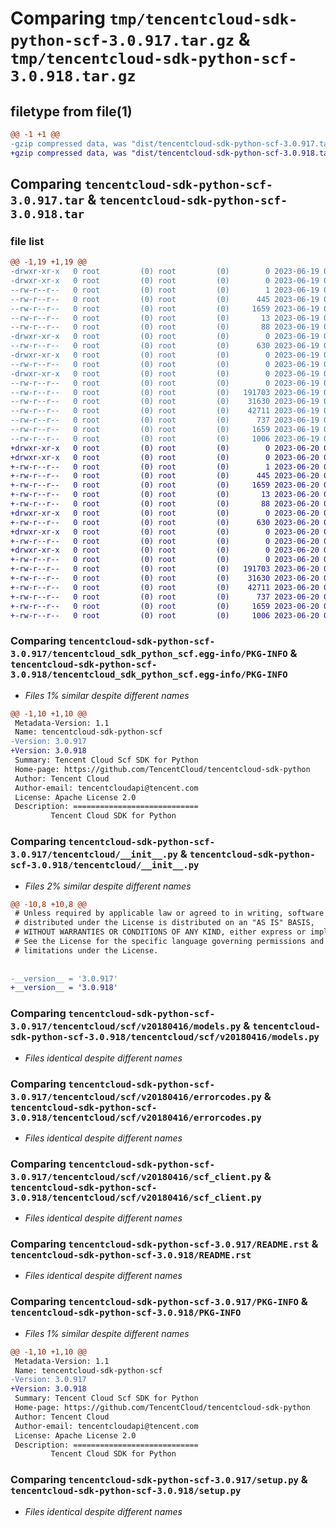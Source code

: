 # Comparing `tmp/tencentcloud-sdk-python-scf-3.0.917.tar.gz` & `tmp/tencentcloud-sdk-python-scf-3.0.918.tar.gz`

## filetype from file(1)

```diff
@@ -1 +1 @@
-gzip compressed data, was "dist/tencentcloud-sdk-python-scf-3.0.917.tar", last modified: Mon Jun 19 00:31:32 2023, max compression
+gzip compressed data, was "dist/tencentcloud-sdk-python-scf-3.0.918.tar", last modified: Tue Jun 20 02:46:40 2023, max compression
```

## Comparing `tencentcloud-sdk-python-scf-3.0.917.tar` & `tencentcloud-sdk-python-scf-3.0.918.tar`

### file list

```diff
@@ -1,19 +1,19 @@
-drwxr-xr-x   0 root         (0) root         (0)        0 2023-06-19 00:31:32.000000 tencentcloud-sdk-python-scf-3.0.917/
-drwxr-xr-x   0 root         (0) root         (0)        0 2023-06-19 00:31:32.000000 tencentcloud-sdk-python-scf-3.0.917/tencentcloud_sdk_python_scf.egg-info/
--rw-r--r--   0 root         (0) root         (0)        1 2023-06-19 00:31:32.000000 tencentcloud-sdk-python-scf-3.0.917/tencentcloud_sdk_python_scf.egg-info/dependency_links.txt
--rw-r--r--   0 root         (0) root         (0)      445 2023-06-19 00:31:32.000000 tencentcloud-sdk-python-scf-3.0.917/tencentcloud_sdk_python_scf.egg-info/SOURCES.txt
--rw-r--r--   0 root         (0) root         (0)     1659 2023-06-19 00:31:32.000000 tencentcloud-sdk-python-scf-3.0.917/tencentcloud_sdk_python_scf.egg-info/PKG-INFO
--rw-r--r--   0 root         (0) root         (0)       13 2023-06-19 00:31:32.000000 tencentcloud-sdk-python-scf-3.0.917/tencentcloud_sdk_python_scf.egg-info/top_level.txt
--rw-r--r--   0 root         (0) root         (0)       88 2023-06-19 00:31:32.000000 tencentcloud-sdk-python-scf-3.0.917/setup.cfg
-drwxr-xr-x   0 root         (0) root         (0)        0 2023-06-19 00:31:32.000000 tencentcloud-sdk-python-scf-3.0.917/tencentcloud/
--rw-r--r--   0 root         (0) root         (0)      630 2023-06-19 00:31:32.000000 tencentcloud-sdk-python-scf-3.0.917/tencentcloud/__init__.py
-drwxr-xr-x   0 root         (0) root         (0)        0 2023-06-19 00:31:32.000000 tencentcloud-sdk-python-scf-3.0.917/tencentcloud/scf/
--rw-r--r--   0 root         (0) root         (0)        0 2023-06-19 00:31:32.000000 tencentcloud-sdk-python-scf-3.0.917/tencentcloud/scf/__init__.py
-drwxr-xr-x   0 root         (0) root         (0)        0 2023-06-19 00:31:32.000000 tencentcloud-sdk-python-scf-3.0.917/tencentcloud/scf/v20180416/
--rw-r--r--   0 root         (0) root         (0)        0 2023-06-19 00:31:32.000000 tencentcloud-sdk-python-scf-3.0.917/tencentcloud/scf/v20180416/__init__.py
--rw-r--r--   0 root         (0) root         (0)   191703 2023-06-19 00:31:32.000000 tencentcloud-sdk-python-scf-3.0.917/tencentcloud/scf/v20180416/models.py
--rw-r--r--   0 root         (0) root         (0)    31630 2023-06-19 00:31:32.000000 tencentcloud-sdk-python-scf-3.0.917/tencentcloud/scf/v20180416/errorcodes.py
--rw-r--r--   0 root         (0) root         (0)    42711 2023-06-19 00:31:32.000000 tencentcloud-sdk-python-scf-3.0.917/tencentcloud/scf/v20180416/scf_client.py
--rw-r--r--   0 root         (0) root         (0)      737 2023-06-19 00:31:32.000000 tencentcloud-sdk-python-scf-3.0.917/README.rst
--rw-r--r--   0 root         (0) root         (0)     1659 2023-06-19 00:31:32.000000 tencentcloud-sdk-python-scf-3.0.917/PKG-INFO
--rw-r--r--   0 root         (0) root         (0)     1006 2023-06-19 00:31:32.000000 tencentcloud-sdk-python-scf-3.0.917/setup.py
+drwxr-xr-x   0 root         (0) root         (0)        0 2023-06-20 02:46:40.000000 tencentcloud-sdk-python-scf-3.0.918/
+drwxr-xr-x   0 root         (0) root         (0)        0 2023-06-20 02:46:40.000000 tencentcloud-sdk-python-scf-3.0.918/tencentcloud_sdk_python_scf.egg-info/
+-rw-r--r--   0 root         (0) root         (0)        1 2023-06-20 02:46:40.000000 tencentcloud-sdk-python-scf-3.0.918/tencentcloud_sdk_python_scf.egg-info/dependency_links.txt
+-rw-r--r--   0 root         (0) root         (0)      445 2023-06-20 02:46:40.000000 tencentcloud-sdk-python-scf-3.0.918/tencentcloud_sdk_python_scf.egg-info/SOURCES.txt
+-rw-r--r--   0 root         (0) root         (0)     1659 2023-06-20 02:46:40.000000 tencentcloud-sdk-python-scf-3.0.918/tencentcloud_sdk_python_scf.egg-info/PKG-INFO
+-rw-r--r--   0 root         (0) root         (0)       13 2023-06-20 02:46:40.000000 tencentcloud-sdk-python-scf-3.0.918/tencentcloud_sdk_python_scf.egg-info/top_level.txt
+-rw-r--r--   0 root         (0) root         (0)       88 2023-06-20 02:46:40.000000 tencentcloud-sdk-python-scf-3.0.918/setup.cfg
+drwxr-xr-x   0 root         (0) root         (0)        0 2023-06-20 02:46:40.000000 tencentcloud-sdk-python-scf-3.0.918/tencentcloud/
+-rw-r--r--   0 root         (0) root         (0)      630 2023-06-20 02:46:40.000000 tencentcloud-sdk-python-scf-3.0.918/tencentcloud/__init__.py
+drwxr-xr-x   0 root         (0) root         (0)        0 2023-06-20 02:46:40.000000 tencentcloud-sdk-python-scf-3.0.918/tencentcloud/scf/
+-rw-r--r--   0 root         (0) root         (0)        0 2023-06-20 02:46:40.000000 tencentcloud-sdk-python-scf-3.0.918/tencentcloud/scf/__init__.py
+drwxr-xr-x   0 root         (0) root         (0)        0 2023-06-20 02:46:40.000000 tencentcloud-sdk-python-scf-3.0.918/tencentcloud/scf/v20180416/
+-rw-r--r--   0 root         (0) root         (0)        0 2023-06-20 02:46:40.000000 tencentcloud-sdk-python-scf-3.0.918/tencentcloud/scf/v20180416/__init__.py
+-rw-r--r--   0 root         (0) root         (0)   191703 2023-06-20 02:46:40.000000 tencentcloud-sdk-python-scf-3.0.918/tencentcloud/scf/v20180416/models.py
+-rw-r--r--   0 root         (0) root         (0)    31630 2023-06-20 02:46:40.000000 tencentcloud-sdk-python-scf-3.0.918/tencentcloud/scf/v20180416/errorcodes.py
+-rw-r--r--   0 root         (0) root         (0)    42711 2023-06-20 02:46:40.000000 tencentcloud-sdk-python-scf-3.0.918/tencentcloud/scf/v20180416/scf_client.py
+-rw-r--r--   0 root         (0) root         (0)      737 2023-06-20 02:46:40.000000 tencentcloud-sdk-python-scf-3.0.918/README.rst
+-rw-r--r--   0 root         (0) root         (0)     1659 2023-06-20 02:46:40.000000 tencentcloud-sdk-python-scf-3.0.918/PKG-INFO
+-rw-r--r--   0 root         (0) root         (0)     1006 2023-06-20 02:46:40.000000 tencentcloud-sdk-python-scf-3.0.918/setup.py
```

### Comparing `tencentcloud-sdk-python-scf-3.0.917/tencentcloud_sdk_python_scf.egg-info/PKG-INFO` & `tencentcloud-sdk-python-scf-3.0.918/tencentcloud_sdk_python_scf.egg-info/PKG-INFO`

 * *Files 1% similar despite different names*

```diff
@@ -1,10 +1,10 @@
 Metadata-Version: 1.1
 Name: tencentcloud-sdk-python-scf
-Version: 3.0.917
+Version: 3.0.918
 Summary: Tencent Cloud Scf SDK for Python
 Home-page: https://github.com/TencentCloud/tencentcloud-sdk-python
 Author: Tencent Cloud
 Author-email: tencentcloudapi@tencent.com
 License: Apache License 2.0
 Description: ============================
         Tencent Cloud SDK for Python
```

### Comparing `tencentcloud-sdk-python-scf-3.0.917/tencentcloud/__init__.py` & `tencentcloud-sdk-python-scf-3.0.918/tencentcloud/__init__.py`

 * *Files 2% similar despite different names*

```diff
@@ -10,8 +10,8 @@
 # Unless required by applicable law or agreed to in writing, software
 # distributed under the License is distributed on an "AS IS" BASIS,
 # WITHOUT WARRANTIES OR CONDITIONS OF ANY KIND, either express or implied.
 # See the License for the specific language governing permissions and
 # limitations under the License.
 
 
-__version__ = '3.0.917'
+__version__ = '3.0.918'
```

### Comparing `tencentcloud-sdk-python-scf-3.0.917/tencentcloud/scf/v20180416/models.py` & `tencentcloud-sdk-python-scf-3.0.918/tencentcloud/scf/v20180416/models.py`

 * *Files identical despite different names*

### Comparing `tencentcloud-sdk-python-scf-3.0.917/tencentcloud/scf/v20180416/errorcodes.py` & `tencentcloud-sdk-python-scf-3.0.918/tencentcloud/scf/v20180416/errorcodes.py`

 * *Files identical despite different names*

### Comparing `tencentcloud-sdk-python-scf-3.0.917/tencentcloud/scf/v20180416/scf_client.py` & `tencentcloud-sdk-python-scf-3.0.918/tencentcloud/scf/v20180416/scf_client.py`

 * *Files identical despite different names*

### Comparing `tencentcloud-sdk-python-scf-3.0.917/README.rst` & `tencentcloud-sdk-python-scf-3.0.918/README.rst`

 * *Files identical despite different names*

### Comparing `tencentcloud-sdk-python-scf-3.0.917/PKG-INFO` & `tencentcloud-sdk-python-scf-3.0.918/PKG-INFO`

 * *Files 1% similar despite different names*

```diff
@@ -1,10 +1,10 @@
 Metadata-Version: 1.1
 Name: tencentcloud-sdk-python-scf
-Version: 3.0.917
+Version: 3.0.918
 Summary: Tencent Cloud Scf SDK for Python
 Home-page: https://github.com/TencentCloud/tencentcloud-sdk-python
 Author: Tencent Cloud
 Author-email: tencentcloudapi@tencent.com
 License: Apache License 2.0
 Description: ============================
         Tencent Cloud SDK for Python
```

### Comparing `tencentcloud-sdk-python-scf-3.0.917/setup.py` & `tencentcloud-sdk-python-scf-3.0.918/setup.py`

 * *Files identical despite different names*

